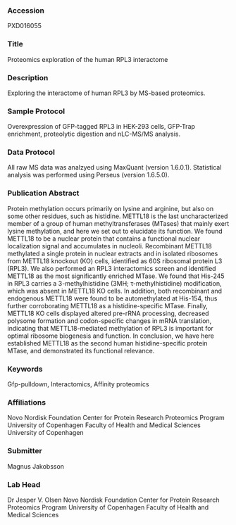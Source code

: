 ### Accession
PXD016055

### Title
Proteomics exploration of the human RPL3 interactome

### Description
Exploring the interactome of human RPL3 by MS-based proteomics.

### Sample Protocol
Overexpression of GFP-tagged RPL3 in HEK-293 cells, GFP-Trap enrichment, proteolytic digestion and nLC-MS/MS analysis.

### Data Protocol
All raw MS data was analzyed using MaxQuant (version 1.6.0.1). Statistical analysis was performed using Perseus (version 1.6.5.0).

### Publication Abstract
Protein methylation occurs primarily on lysine and arginine, but also on some other residues, such as histidine. METTL18 is the last uncharacterized member of a group of human methyltransferases (MTases) that mainly exert lysine methylation, and here we set out to elucidate its function. We found METTL18 to be a nuclear protein that contains a functional nuclear localization signal and accumulates in nucleoli. Recombinant METTL18 methylated a single protein in nuclear extracts and in isolated ribosomes from METTL18 knockout (KO) cells, identified as 60S ribosomal protein L3 (RPL3). We also performed an RPL3 interactomics screen and identified METTL18 as the most significantly enriched MTase. We found that His-245 in RPL3 carries a 3-methylhistidine (3MH; &#x3c4;-methylhistidine) modification, which was absent in METTL18 KO cells. In addition, both recombinant and endogenous METTL18 were found to be automethylated at His-154, thus further corroborating METTL18 as a histidine-specific MTase. Finally, METTL18 KO cells displayed altered pre-rRNA processing, decreased polysome formation and codon-specific changes in mRNA translation, indicating that METTL18-mediated methylation of RPL3 is important for optimal ribosome biogenesis and function. In conclusion, we have here established METTL18 as the second human histidine-specific protein MTase, and demonstrated its functional relevance.

### Keywords
Gfp-pulldown, Interactomics, Affinity proteomics

### Affiliations
Novo Nordisk Foundation Center for Protein Research Proteomics Program  University of Copenhagen Faculty of Health and Medical Sciences
University of Copenhagen

### Submitter
Magnus Jakobsson

### Lab Head
Dr Jesper V. Olsen
Novo Nordisk Foundation Center for Protein Research Proteomics Program  University of Copenhagen Faculty of Health and Medical Sciences


